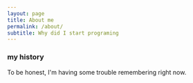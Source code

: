 ```yaml
---
layout: page
title: About me
permalink: /about/
subtitle: Why did I start programing
---
```




### my history

To be honest, I'm having some trouble remembering right now.
